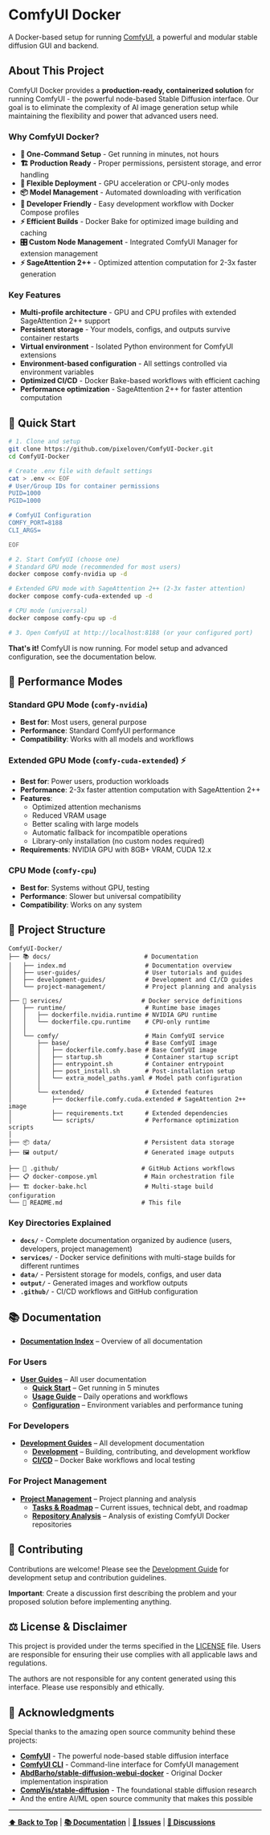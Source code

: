 # ComfyUI Docker

A Docker-based setup for running [ComfyUI](https://github.com/comfyanonymous/ComfyUI), a powerful and modular stable diffusion GUI and backend.

## About This Project

ComfyUI Docker provides a **production-ready, containerized solution** for running ComfyUI - the powerful node-based Stable Diffusion interface. Our goal is to eliminate the complexity of AI image generation setup while maintaining the flexibility and power that advanced users need.

### Why ComfyUI Docker?
- **🚀 One-Command Setup** - Get running in minutes, not hours
- **🏗️ Production Ready** - Proper permissions, persistent storage, and error handling
- **🔄 Flexible Deployment** - GPU acceleration or CPU-only modes
- **📦 Model Management** - Automated downloading with verification
- **🔧 Developer Friendly** - Easy development workflow with Docker Compose profiles
- **⚡ Efficient Builds** - Docker Bake for optimized image building and caching
- **🎛️ Custom Node Management** - Integrated ComfyUI Manager for extension management
- **⚡ SageAttention 2++** - Optimized attention computation for 2-3x faster generation

### Key Features
- **Multi-profile architecture** - GPU and CPU profiles with extended SageAttention 2++ support
- **Persistent storage** - Your models, configs, and outputs survive container restarts
- **Virtual environment** - Isolated Python environment for ComfyUI extensions
- **Environment-based configuration** - All settings controlled via environment variables
- **Optimized CI/CD** - Docker Bake-based workflows with efficient caching
- **Performance optimization** - SageAttention 2++ for faster attention computation

## 🚀 Quick Start

```bash
# 1. Clone and setup
git clone https://github.com/pixeloven/ComfyUI-Docker.git
cd ComfyUI-Docker

# Create .env file with default settings
cat > .env << EOF
# User/Group IDs for container permissions
PUID=1000
PGID=1000

# ComfyUI Configuration
COMFY_PORT=8188
CLI_ARGS=

EOF

# 2. Start ComfyUI (choose one)
# Standard GPU mode (recommended for most users)
docker compose comfy-nvidia up -d

# Extended GPU mode with SageAttention 2++ (2-3x faster attention)
docker compose comfy-cuda-extended up -d

# CPU mode (universal)
docker compose comfy-cpu up -d

# 3. Open ComfyUI at http://localhost:8188 (or your configured port)
```

**That's it!** ComfyUI is now running. For model setup and advanced configuration, see the documentation below.

## 🚀 Performance Modes

### Standard GPU Mode (`comfy-nvidia`)
- **Best for**: Most users, general purpose
- **Performance**: Standard ComfyUI performance
- **Compatibility**: Works with all models and workflows

### Extended GPU Mode (`comfy-cuda-extended`) ⚡
- **Best for**: Power users, production workloads
- **Performance**: 2-3x faster attention computation with SageAttention 2++
- **Features**: 
  - Optimized attention mechanisms
  - Reduced VRAM usage
  - Better scaling with large models
  - Automatic fallback for incompatible operations
  - Library-only installation (no custom nodes required)
- **Requirements**: NVIDIA GPU with 8GB+ VRAM, CUDA 12.x

### CPU Mode (`comfy-cpu`)
- **Best for**: Systems without GPU, testing
- **Performance**: Slower but universal compatibility
- **Compatibility**: Works on any system

## 📁 Project Structure

```
ComfyUI-Docker/
├── 📚 docs/                          # Documentation
│   ├── index.md                      # Documentation overview
│   ├── user-guides/                  # User tutorials and guides
│   ├── development-guides/           # Development and CI/CD guides
│   └── project-management/           # Project planning and analysis
│
├── 🐳 services/                      # Docker service definitions
│   ├── runtime/                      # Runtime base images
│   │   ├── dockerfile.nvidia.runtime # NVIDIA GPU runtime
│   │   └── dockerfile.cpu.runtime    # CPU-only runtime
│   │
│   └── comfy/                        # Main ComfyUI service
│       ├── base/                     # Base ComfyUI image
│       │   ├── dockerfile.comfy.base # Base ComfyUI image
│       │   ├── startup.sh            # Container startup script
│       │   ├── entrypoint.sh         # Container entrypoint
│       │   ├── post_install.sh       # Post-installation setup
│       │   └── extra_model_paths.yaml # Model path configuration
│       │
│       └── extended/                 # Extended features
│           ├── dockerfile.comfy.cuda.extended # SageAttention 2++ image
│           ├── requirements.txt      # Extended dependencies
│           └── scripts/              # Performance optimization scripts
│
├── 📦 data/                          # Persistent data storage
├── 🖼️ output/                        # Generated image outputs

├── 🔧 .github/                       # GitHub Actions workflows
├── 📋 docker-compose.yml             # Main orchestration file
├── 🏗️ docker-bake.hcl                # Multi-stage build configuration
└── 📖 README.md                      # This file
```

### Key Directories Explained

- **`docs/`** - Complete documentation organized by audience (users, developers, project management)
- **`services/`** - Docker service definitions with multi-stage builds for different runtimes
- **`data/`** - Persistent storage for models, configs, and user data
- **`output/`** - Generated images and workflow outputs
- **`.github/`** - CI/CD workflows and GitHub configuration

## 📚 Documentation

- **[Documentation Index](docs/)** – Overview of all documentation

### For Users
- **[User Guides](docs/user-guides/)** – All user documentation
  - **[Quick Start](docs/user-guides/quick-start.md)** – Get running in 5 minutes
  - **[Usage Guide](docs/user-guides/usage.md)** – Daily operations and workflows
  - **[Configuration](docs/user-guides/configuration.md)** – Environment variables and performance tuning



### For Developers
- **[Development Guides](docs/development-guides/)** – All development documentation
  - **[Development](docs/development-guides/development.md)** – Building, contributing, and development workflow
  - **[CI/CD](docs/development-guides/ci-cd.md)** – Docker Bake workflows and local testing

### For Project Management
- **[Project Management](docs/project-management/)** – Project planning and analysis
  - **[Tasks & Roadmap](docs/project-management/tasks.md)** – Current issues, technical debt, and roadmap
  - **[Repository Analysis](docs/project-management/repository-analysis.md)** – Analysis of existing ComfyUI Docker repositories


## 🤝 Contributing

Contributions are welcome! Please see the [Development Guide](docs/development-guides/development.md) for development setup and contribution guidelines.

**Important**: Create a discussion first describing the problem and your proposed solution before implementing anything.

## ⚖️ License & Disclaimer

This project is provided under the terms specified in the [LICENSE](./LICENSE) file. Users are responsible for ensuring their use complies with all applicable laws and regulations.

The authors are not responsible for any content generated using this interface. Please use responsibly and ethically.

## 🙏 Acknowledgments

Special thanks to the amazing open source community behind these projects:

- **[ComfyUI](https://github.com/comfyanonymous/ComfyUI)** - The powerful node-based stable diffusion interface
- **[ComfyUI CLI](https://github.com/Comfy-Org/comfy-cli)** - Command-line interface for ComfyUI management
- **[AbdBarho/stable-diffusion-webui-docker](https://github.com/AbdBarho/stable-diffusion-webui-docker)** - Original Docker implementation inspiration
- **[CompVis/stable-diffusion](https://github.com/CompVis/stable-diffusion)** - The foundational stable diffusion research
- And the entire AI/ML open source community that makes this possible

---

**[⬆ Back to Top](#comfyui-docker)** | **[📚 Documentation](docs/)** | **[🐛 Issues](https://github.com/pixeloven/ComfyUI-Docker/issues)** | **[💬 Discussions](https://github.com/pixeloven/ComfyUI-Docker/discussions)**
